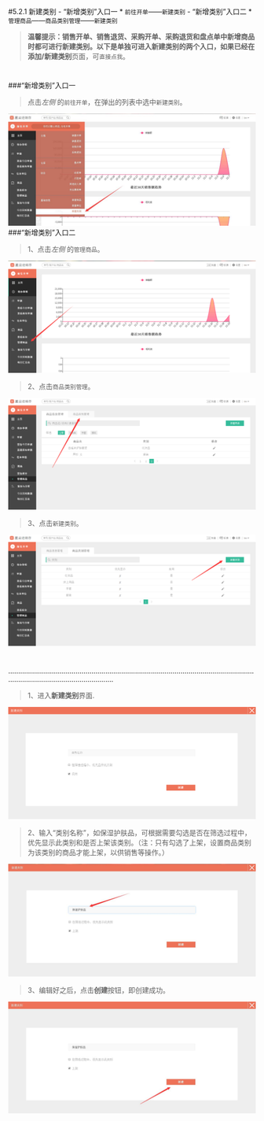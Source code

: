 #5.2.1 新建类别
	- “新增类别”入口一
		* `前往开单`——`新建类别`
	- “新增类别”入口二
		* `管理商品`——`商品类别管理`——`新建类别`

>**温馨提示：销售开单、销售退货、采购开单、采购退货和盘点单中新增商品时都可进行新建类别。**以下是单独可进入新建类别的两个入口，如果已经在**添加/新建类别**页面，可`直接点我`。
# 

###“新增类别”入口一
>点击*左侧* 的`前往开单`，在弹出的列表中选中`新建类别`。

![新建类别1](./images/newtype1.jpg)
###“新增类别”入口二

>1、点击*左侧* 的`管理商品`。

![](./images/addgoods.png)

>2、点击`商品类别管理`。

![](./images/addtype.png)

>3、点击`新建类别`。

![](./images/addtype1.png)
# 
.................................................................................................................................................................................
>1、进入**新建类别**界面.

![](./images/addtype2.png)
>2、输入“类别名称”，如保湿护肤品，可根据需要勾选是否在筛选过程中，优先显示此类别和是否上架该类别。（注：只有勾选了上架，设置商品类别为该类别的商品才能上架，以供销售等操作。）

![新建类别2](./images/newtype2.jpg)

>3、编辑好之后，点击**创建**按钮，即创建成功。


![新建类别3](./images/newtype3.jpg)